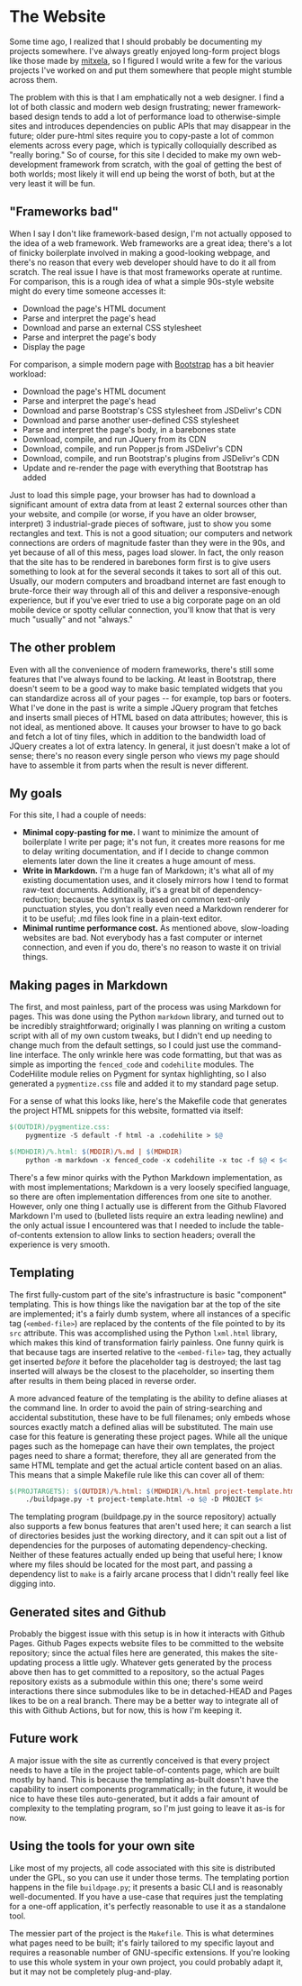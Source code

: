 # The Website

Some time ago, I realized that I should probably be documenting my projects
somewhere. I've always greatly enjoyed long-form project blogs like those made
by [mitxela](https://mitxela.com/projects), so I figured I would write a few for
the various projects I've worked on and put them somewhere that people might
stumble across them.

The problem with this is that I am emphatically not a web designer. I find a lot
of both classic and modern web design frustrating; newer framework-based design
tends to add a lot of performance load to otherwise-simple sites and introduces
dependencies on public APIs that may disappear in the future; older pure-html
sites require you to copy-paste a lot of common elements across every page,
which is typically colloquially described as "really boring." So of course, for
this site I decided to make my own web-development framework from scratch, with
the goal of getting the best of both worlds; most likely it will end up being
the worst of both, but at the very least it will be fun.

## "Frameworks bad"

When I say I don't like framework-based design, I'm not actually opposed to the
idea of a web framework. Web frameworks are a great idea; there's a lot of
finicky boilerplate involved in making a good-looking webpage, and there's no
reason that every web developer should have to do it all from scratch. The real
issue I have is that most frameworks operate at runtime. For comparison, this is
a rough idea of what a simple 90s-style website might do every time someone
accesses it:

* Download the page's HTML document
* Parse and interpret the page's head
* Download and parse an external CSS stylesheet
* Parse and interpret the page's body
* Display the page

For comparison, a simple modern page with [Bootstrap](https://getbootstrap.com/)
has a bit heavier workload:

* Download the page's HTML document
* Parse and interpret the page's head
* Download and parse Bootstrap's CSS stylesheet from JSDelivr's CDN
* Download and parse another user-defined CSS stylesheet
* Parse and interpret the page's body, in a barebones state
* Download, compile, and run JQuery from its CDN
* Download, compile, and run Popper.js from JSDelivr's CDN
* Download, compile, and run Bootstrap's plugins from JSDelivr's CDN
* Update and re-render the page with everything that Bootstrap has added

Just to load this simple page, your browser has had to download a significant
amount of extra data from at least 2 external sources other than your website,
and compile (or worse, if you have an older browser, interpret) 3
industrial-grade pieces of software, just to show you some rectangles and text.
This is not a good situation; our computers and network connections are orders
of magnitude faster than they were in the 90s, and yet because of all of this
mess, pages load slower. In fact, the only reason that the site has to be
rendered in barebones form first is to give users something to look at for the
several seconds it takes to sort all of this out. Usually, our modern computers
and broadband internet are fast enough to brute-force their way through all of 
this and deliver a responsive-enough experience, but if you've ever tried to use
a big corporate page on an old mobile device or spotty cellular connection,
you'll know that that is very much "usually" and not "always."

## The other problem

Even with all the convenience of modern frameworks, there's still some features
that I've always found to be lacking. At least in Bootstrap, there doesn't seem
to be a good way to make basic templated widgets that you can standardize across
all of your pages -- for example, top bars or footers. What I've done in the
past is write a simple JQuery program that fetches and inserts small pieces of
HTML based on data attributes; however, this is not ideal, as mentioned above.
It causes your browser to have to go back and fetch a lot of tiny files, which
in addition to the bandwidth load of JQuery creates a lot of extra latency. In
general, it just doesn't make a lot of sense; there's no reason every single
person who views my page should have to assemble it from parts when the result
is never different.

## My goals

For this site, I had a couple of needs:

* **Minimal copy-pasting for me.** I want to minimize the amount of boilerplate
  I write per page; it's not fun, it creates more reasons for me to delay
  writing documentation, and if I decide to change common elements later down
  the line it creates a huge amount of mess.
* **Write in Markdown.** I'm a huge fan of Markdown; it's what all of my
  existing documentation uses, and it closely mirrors how I tend to format
  raw-text documents. Additionally, it's a great bit of dependency-reduction;
  because the syntax is based on common text-only punctuation styles, you don't
  really even need a Markdown renderer for it to be useful; .md files look fine
  in a plain-text editor.
* **Minimal runtime performance cost.** As mentioned above, slow-loading
  websites are bad. Not everybody has a fast computer or internet connection,
  and even if you do, there's no reason to waste it on trivial things.

## Making pages in Markdown

The first, and most painless, part of the process was using Markdown for pages.
This was done using the Python `markdown` library, and turned out to be
incredibly straightforward; originally I was planning on writing a custom script
with all of my own custom tweaks, but I didn't end up needing to change much
from the default settings, so I could just use the command-line interface. The
only wrinkle here was code formatting, but that was as simple as importing the
`fenced_code` and `codehilite` modules. The CodeHilite module relies on Pygment
for syntax highlighting, so I also generated a `pygmentize.css` file and added
it to my standard page setup.

For a sense of what this looks like, here's the Makefile code that generates the
project HTML snippets for this website, formatted via itself:

```Makefile
$(OUTDIR)/pygmentize.css:
	pygmentize -S default -f html -a .codehilite > $@

$(MDHDIR)/%.html: $(MDDIR)/%.md | $(MDHDIR)
	python -m markdown -x fenced_code -x codehilite -x toc -f $@ < $<
```

There's a few minor quirks with the Python Markdown implementation, as with most
implementations; Markdown is a very loosely specified language, so there are
often implementation differences from one site to another. However, only one
thing I actually use is different from the Github Flavored Markdown I'm used to
(bulleted lists require an extra leading newline) and the only actual issue I
encountered was that I needed to include the table-of-contents extension to
allow links to section headers; overall the experience is very smooth.

## Templating

The first fully-custom part of the site's infrastructure is basic "component"
templating. This is how things like the navigation bar at the top of the site
are implemented; it's a fairly dumb system, where all instances of a specific
tag (`<embed-file>`) are replaced by the contents of the file pointed to by its
`src` attribute. This was accomplished using the Python `lxml.html` library,
which makes this kind of transformation fairly painless. One funny quirk is that
because tags are inserted relative to the `<embed-file>` tag, they actually get
inserted *before* it before the placeholder tag is destroyed; the last tag inserted will always be the closest to the placeholder, so inserting them after
results in them being placed in reverse order.

A more advanced feature of the templating is the ability to define aliases at the command line. In order to avoid the pain of string-searching and accidental
substitution, these have to be full filenames; only embeds whose sources exactly
match a defined alias will be substituted. The main use case for this feature is
generating these project pages. While all the unique pages such as the homepage
can have their own templates, the project pages need to share a format; 
therefore, they all are generated from the same HTML template and get the actual
article content based on an alias. This means that a simple Makefile rule like
this can cover all of them:

```Makefile
$(PROJTARGETS): $(OUTDIR)/%.html: $(MDHDIR)/%.html project-template.html $(PARTS) buildpage.py
	./buildpage.py -t project-template.html -o $@ -D PROJECT $<
```

The templating program (buildpage.py in the source repository) actually also
supports a few bonus features that aren't used here; it can search a list of
directories besides just the working directory, and it can spit out a list of
dependencies for the purposes of automating dependency-checking. Neither of
these features actually ended up being that useful here; I know where my files
should be located for the most part, and passing a dependency list to `make` is
a fairly arcane process that I didn't really feel like digging into.

## Generated sites and Github

Probably the biggest issue with this setup is in how it interacts with Github
Pages. Github Pages expects website files to be committed to the website repository; since the actual files here are generated, this makes the site-updating process a little ugly. Whatever gets generated by the process
above then has to get committed to a repository, so the actual Pages repository
exists as a submodule within this one; there's some weird interactions there
since submodules like to be in detached-HEAD and Pages likes to be on a real
branch. There may be a better way to integrate all of this with Github Actions,
but for now, this is how I'm keeping it.

## Future work

A major issue with the site as currently conceived is that every project needs
to have a tile in the project table-of-contents page, which are built mostly
by hand. This is because the templating as-built doesn't have the capability to
insert components programmatically; in the future, it would be nice to have
these tiles auto-generated, but it adds a fair amount of complexity to the
templating program, so I'm just going to leave it as-is for now.

## Using the tools for your own site

Like most of my projects, all code associated with this site is distributed
under the GPL, so you can use it under those terms. The templating portion
happens in the file `buildpage.py`; it presents a basic CLI and is reasonably
well-documented. If you have a use-case that requires just the templating for
a one-off application, it's perfectly reasonable to use it as a standalone tool.

The messier part of the project is the `Makefile`. This is what determines what
pages need to be built; it's fairly tailored to my specific layout and requires
a reasonable number of GNU-specific extensions. If you're looking to use this
whole system in your own project, you could probably adapt it, but it may not be
completely plug-and-play.
